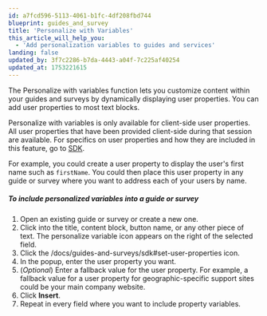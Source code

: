 ```yaml
---
id: a7fcd596-5113-4061-b1fc-4df208fbd744
blueprint: guides_and_survey
title: 'Personalize with Variables'
this_article_will_help_you:
  - 'Add personalization variables to guides and services'
landing: false
updated_by: 3f7c2286-b7da-4443-a04f-7c225af40254
updated_at: 1753221615
---
```


The Personalize with variables function lets you customize content within your guides and surveys by dynamically displaying user properties. You can add user properties to most text blocks. 

Personalize with variables is only available for client-side user properties. All user properties that have been provided client-side during that session are available. For specifics on user properties and how they are included in this feature, go to [SDK](/docs/guides-and-surveys/sdk#set-user-properties).

For example, you could create a user property to display the user's first name such as `firstName`. You could then place this user property in any guide or survey where you want to address each of your users by name. 

##### To include personalized variables into a guide or survey

1. Open an existing guide or survey or create a new one.
2. Click into the title, content block, button name, or any other piece of text.
The personalize variable icon appears on the right of the selected field. 
3. Click the /docs/guides-and-surveys/sdk#set-user-properties icon.
4. In the popup, enter the user property you want. 
5. (*Optional*) Enter a fallback value for the user property. 
For example, a fallback value for a user property for geographic-specific support sites could be your main company website.
6. Click **Insert**.
7. Repeat in every field where you want to include property variables. 